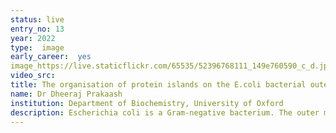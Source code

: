 ```yaml
---
status: live
entry_no: 13
year: 2022
type:  image 
early_career:  yes 
image_https://live.staticflickr.com/65535/52396768111_149e760590_c_d.jpg
video_src: 
title: The organisation of protein islands on the E.coli bacterial outer membrane
name: Dr Dheeraj Prakaash
institution: Department of Biochemistry, University of Oxford
description: Escherichia coli is a Gram-negative bacterium. The outer membrane, which surrounds the bacterium, is composed of proteins (shown in orange in the initial magnification; red-green (low-high) depth gradient in the final magnification) embedded within lipopolysaccharide (LPS) molecules in the outer leaflet (yellow and light blue layers) and phospholipids in the inner leaflet (dark blue layer). LPS acts as a barrier restricting the entry of a large number of molecules such as antibiotics. Our simulations contributed to a multidisciplinary study which showed the spatial organisation of the outer membrane to be different from textbook models. Rather than a uniform distribution of proteins and lipids, there are distinct regions enriched in proteins (termed ‘islands’) and regions occupied largely by lipids. The magnified images were rendered using Visual Molecular Dynamics while the remainder of the image was created using Inkscape. Molecular Dynamics simulations on ARCHER2 were performed using the Gromacs 2021 package.
---
```

